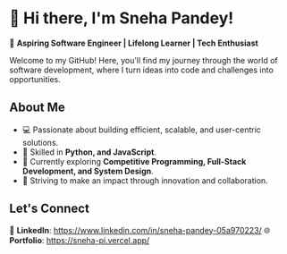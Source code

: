 # 👋 Hi there, I'm Sneha Pandey!

🚀 **Aspiring Software Engineer | Lifelong Learner | Tech Enthusiast**

Welcome to my GitHub! Here, you'll find my journey through the world of software development, where I turn ideas into code and challenges into opportunities.

## About Me  
- 💻 Passionate about building efficient, scalable, and user-centric solutions.  
- 🌟 Skilled in **Python, and JavaScript**.  
- 🌱 Currently exploring **Competitive Programming, Full-Stack Development, and System Design**.
- 🎯 Striving to make an impact through innovation and collaboration.

## Let's Connect   
🔗 **LinkedIn**: https://www.linkedin.com/in/sneha-pandey-05a970223/
🌐 **Portfolio**: https://sneha-pi.vercel.app/
